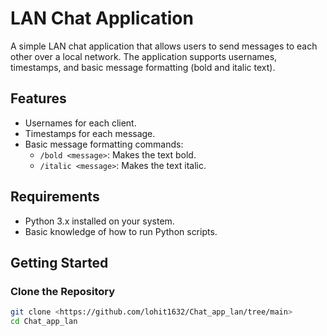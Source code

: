 # LAN Chat Application

A simple LAN chat application that allows users to send messages to each other over a local network. The application supports usernames, timestamps, and basic message formatting (bold and italic text).

## Features

- Usernames for each client.
- Timestamps for each message.
- Basic message formatting commands:
  - `/bold <message>`: Makes the text bold.
  - `/italic <message>`: Makes the text italic.

## Requirements

- Python 3.x installed on your system.
- Basic knowledge of how to run Python scripts.

## Getting Started

### Clone the Repository

```bash
git clone <https://github.com/lohit1632/Chat_app_lan/tree/main>
cd Chat_app_lan
